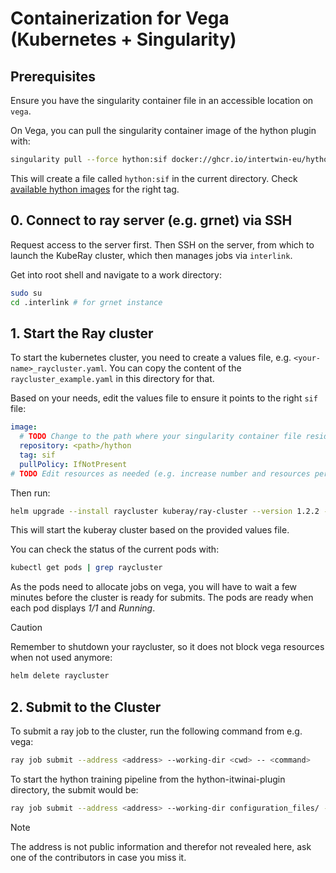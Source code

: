 # Containerization for Vega (Kubernetes + Singularity)

## Prerequisites

Ensure you have the singularity container file in an accessible location on `vega`.

On Vega, you can pull the singularity container image of the hython plugin with:

```bash
singularity pull --force hython:sif docker://ghcr.io/intertwin-eu/hython-itwinai-plugin:<tag>
```

This will create a file called `hython:sif` in the current directory.
Check
[available hython images](https://github.com/interTwin-eu/hython-itwinai-plugin/pkgs/container/hython-itwinai-plugin)
for the right tag.

## 0. Connect to ray server (e.g. grnet) via SSH

Request access to the server first.
Then SSH on the server, from which to launch the KubeRay cluster, which then manages
jobs via `interlink`.

Get into root shell and navigate to a work directory:

```bash
sudo su
cd .interlink # for grnet instance
```

## 1. Start the Ray cluster

To start the kubernetes cluster, you need to create a values file, e.g. `<your-name>_raycluster.yaml`.
You can copy the content of the `raycluster_example.yaml` in this directory for that.

Based on your needs, edit the values file to ensure it points to the right `sif` file:

```yaml
image:
  # TODO Change to the path where your singularity container file resides. (example is for file named hython:sif)
  repository: <path>/hython
  tag: sif
  pullPolicy: IfNotPresent
# TODO Edit resources as needed (e.g. increase number and resources per head/worker pod)
```

Then run:

```bash
helm upgrade --install raycluster kuberay/ray-cluster --version 1.2.2 --values <your-name>_raycluster.yaml
```

This will start the kuberay cluster based on the provided values file.

You can check the status of the current pods with:

```bash
kubectl get pods | grep raycluster
```

As the pods need to allocate jobs on vega, you will have to wait a few minutes before the cluster is ready for submits.
The pods are ready when each pod displays _1/1_ and _Running_.

> [!CAUTION]
> Remember to shutdown your raycluster, so it does not block vega resources when not used anymore:

```bash
helm delete raycluster
```

## 2. Submit to the Cluster

To submit a ray job to the cluster, run the following command from e.g. vega:

```bash
ray job submit --address <address> --working-dir <cwd> -- <command>
```

To start the hython training pipeline from the hython-itwinai-plugin directory, the submit would be:

```bash
ray job submit --address <address> --working-dir configuration_files/ -- itwinai exec-pipeline --config-name training
```

> [!NOTE]
> The address is not public information and therefor not revealed here, ask one of the contributors in case you miss it.
